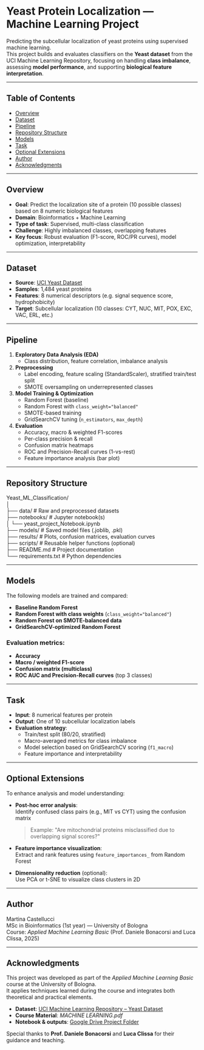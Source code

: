 # Yeast Protein Localization — Machine Learning Project

Predicting the subcellular localization of yeast proteins using supervised machine learning.  
This project builds and evaluates classifiers on the **Yeast dataset** from the UCI Machine Learning Repository, focusing on handling **class imbalance**, assessing **model performance**, and supporting **biological feature interpretation**.

---

## Table of Contents

- [Overview](#overview)
- [Dataset](#dataset)
- [Pipeline](#pipeline)
- [Repository Structure](#repository-structure)
- [Models](#models)
- [Task](#task)
- [Optional Extensions](#optional-extensions)
- [Author](#author)
- [Acknowledgments](#acknowledgments)

---

## Overview

- **Goal**: Predict the localization site of a protein (10 possible classes) based on 8 numeric biological features  
- **Domain**: Bioinformatics + Machine Learning  
- **Type of task**: Supervised, multi-class classification  
- **Challenge**: Highly imbalanced classes, overlapping features  
- **Key focus**: Robust evaluation (F1-score, ROC/PR curves), model optimization, interpretability

---

## Dataset

- **Source**: [UCI Yeast Dataset](https://archive.ics.uci.edu/ml/datasets/Yeast)  
- **Samples**: 1,484 yeast proteins  
- **Features**: 8 numerical descriptors (e.g. signal sequence score, hydrophobicity)  
- **Target**: Subcellular localization (10 classes: CYT, NUC, MIT, POX, EXC, VAC, ERL, etc.)

---

## Pipeline

1. **Exploratory Data Analysis (EDA)**  
   - Class distribution, feature correlation, imbalance analysis  
2. **Preprocessing**  
   - Label encoding, feature scaling (StandardScaler), stratified train/test split  
   - SMOTE oversampling on underrepresented classes  
3. **Model Training & Optimization**  
   - Random Forest (baseline)  
   - Random Forest with `class_weight="balanced"`  
   - SMOTE-based training  
   - GridSearchCV tuning (`n_estimators`, `max_depth`)  
4. **Evaluation**  
   - Accuracy, macro & weighted F1-scores  
   - Per-class precision & recall  
   - Confusion matrix heatmaps  
   - ROC and Precision-Recall curves (1-vs-rest)  
   - Feature importance analysis (bar plot)

---

## Repository Structure

Yeast_ML_Classification/  
│  
├── data/               # Raw and preprocessed datasets  
├── notebooks/          # Jupyter notebook(s)  
│   └── yeast_project_Notebook.ipynb  
├── models/             # Saved model files (.joblib, .pkl)  
├── results/            # Plots, confusion matrices, evaluation curves  
├── scripts/            # Reusable helper functions (optional)  
├── README.md           # Project documentation  
└── requirements.txt    # Python dependencies

---

## Models

The following models are trained and compared:

- **Baseline Random Forest**  
- **Random Forest with class weights** (`class_weight="balanced"`)  
- **Random Forest on SMOTE-balanced data**  
- **GridSearchCV-optimized Random Forest**

### Evaluation metrics:

- **Accuracy**  
- **Macro / weighted F1-score**  
- **Confusion matrix (multiclass)**  
- **ROC AUC and Precision-Recall curves** (top 3 classes)

---

## Task

- **Input**: 8 numerical features per protein  
- **Output**: One of 10 subcellular localization labels  
- **Evaluation strategy**:  
  - Train/test split (80/20, stratified)  
  - Macro-averaged metrics for class imbalance  
  - Model selection based on GridSearchCV scoring (`f1_macro`)  
  - Feature importance and interpretability

---

## Optional Extensions

To enhance analysis and model understanding:

- **Post-hoc error analysis**:  
  Identify confused class pairs (e.g., MIT vs CYT) using the confusion matrix  
  > Example: "Are mitochondrial proteins misclassified due to overlapping signal scores?"

- **Feature importance visualization**:  
  Extract and rank features using `feature_importances_` from Random Forest  

- **Dimensionality reduction** (optional):  
  Use PCA or t-SNE to visualize class clusters in 2D

---

## Author

Martina Castellucci  
MSc in Bioinformatics (1st year) — University of Bologna  
Course: *Applied Machine Learning Basic* (Prof. Daniele Bonacorsi and Luca Clissa, 2025)

---

## Acknowledgments

This project was developed as part of the *Applied Machine Learning Basic* course at the University of Bologna.  
It applies techniques learned during the course and integrates both theoretical and practical elements.

- **Dataset**: [UCI Machine Learning Repository – Yeast Dataset](https://archive.ics.uci.edu/ml/datasets/Yeast)  
- **Course Material**: *MACHINE LEARNING.pdf*  
- **Notebook & outputs**: [Google Drive Project Folder](https://drive.google.com/drive/folders/1ZrQpF_F9E45yQTO9mG8Izr3LaECVH0aH)  

Special thanks to **Prof. Daniele Bonacorsi** and **Luca Clissa** for their guidance and teaching.

